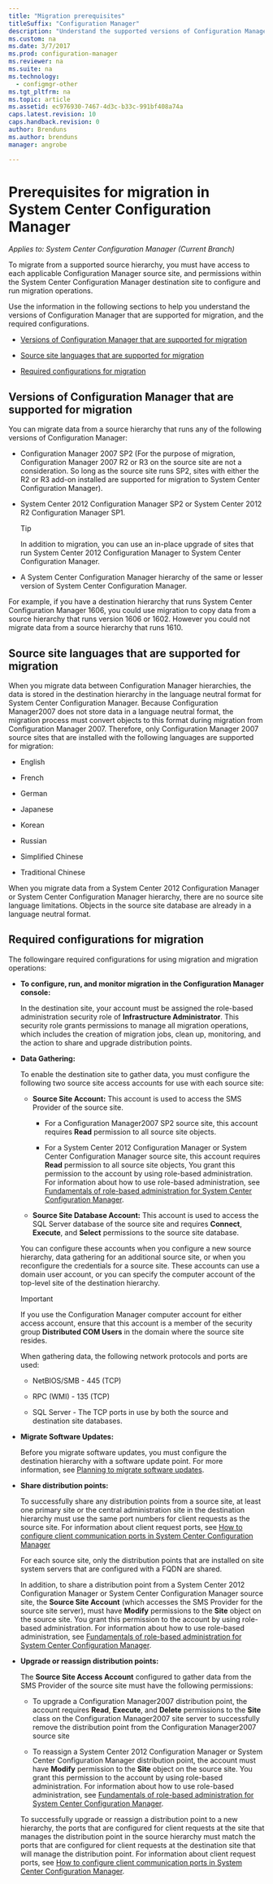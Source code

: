 ```yaml
---
title: "Migration prerequisites"
titleSuffix: "Configuration Manager"
description: "Understand the supported versions of Configuration Manager, supported source-site languages, and required configurations for migration."
ms.custom: na
ms.date: 3/7/2017
ms.prod: configuration-manager
ms.reviewer: na
ms.suite: na
ms.technology:
  - configmgr-other
ms.tgt_pltfrm: na
ms.topic: article
ms.assetid: ec976930-7467-4d3c-b33c-991bf408a74a
caps.latest.revision: 10
caps.handback.revision: 0
author: Brendunsms.author: brendunsmanager: angrobe

---
```

# Prerequisites for migration in System Center Configuration Manager*Applies to: System Center Configuration Manager (Current Branch)*
To migrate from a supported source hierarchy, you must have access to each applicable Configuration Manager source site, and permissions within the System Center Configuration Manager destination site to configure and run migration operations.  

 Use the information in the following sections to help you understand the versions of Configuration Manager that are supported for migration, and the required configurations.  

-   [Versions of Configuration Manager that are supported for migration](#BKMK_SupportedMigrationVersions)  

-   [Source site languages that are supported for migration](#BKMK_SorceSiteLanguage)  

-   [Required configurations for migration](#BKMK_Required_Configurations)  

##  <a name="BKMK_SupportedMigrationVersions"></a> Versions of Configuration Manager that are supported for migration  
 You can migrate data from a source hierarchy that runs any of  the following versions of Configuration Manager:  

-   Configuration Manager 2007 SP2  (For the purpose of migration, Configuration Manager 2007 R2 or R3 on the source site are not a consideration. So long as the source site runs SP2, sites with either the R2 or R3  add-on installed are supported for migration to System Center Configuration Manager).  

-   System Center 2012 Configuration Manager SP2 or System Center 2012 R2 Configuration Manager SP1.  

    > [!TIP]  
    >  In addition to migration, you can use an in-place upgrade of sites that run System Center 2012 Configuration Manager to System Center Configuration Manager.  

-   A System Center Configuration Manager hierarchy of the same or lesser version of System Center Configuration Manager.  

  For example, if you have a destination hierarchy that runs System Center Configuration Manager 1606, you could use migration to copy data from a source hierarchy that runs version 1606 or 1602. However you could not migrate data from a source hierarchy that runs 1610.  


##  <a name="BKMK_SorceSiteLanguage"></a> Source site languages that are supported for migration  
 When you migrate data between Configuration Manager hierarchies, the data is stored in the destination hierarchy in the language neutral format for System Center Configuration Manager. Because Configuration Manager2007 does not store data in a language neutral format, the migration process must convert objects to this format during migration from Configuration Manager 2007. Therefore, only Configuration Manager 2007 source sites that are installed with the following languages are supported for migration:  

-   English  

-   French  

-   German  

-   Japanese  

-   Korean  

-   Russian  

-   Simplified Chinese  

-   Traditional Chinese  

When you migrate data from a System Center 2012 Configuration Manager or System Center Configuration Manager hierarchy, there are no source site language limitations. Objects in the source site database are already in a language neutral format.  

##  <a name="BKMK_Required_Configurations"></a> Required configurations for migration  
The followingare required configurations for using migration and migration operations:  

-   **To configure, run, and monitor migration in the Configuration Manager console:**  

     In the destination site, your account must be assigned the role-based administration security role of **Infrastructure Administrator**. This security role grants permissions to manage all migration operations, which includes the creation of migration jobs, clean up, monitoring, and the action to share and upgrade distribution points.  

-   **Data Gathering:**  

     To enable the destination site to gather data, you must configure the following two source site access accounts for use with each source site:  

    -   **Source Site Account:** This account is used to access the SMS Provider of the source site.  

        -   For a Configuration Manager2007 SP2 source site, this account requires **Read** permission to all source site objects.  

        -   For a System Center 2012 Configuration Manager or System Center Configuration Manager source site, this account requires **Read** permission to all source site objects, You grant this permission to the account by using role-based administration. For information about how to use role-based administration, see [Fundamentals of role-based administration for System Center Configuration Manager](../../core/understand/fundamentals-of-role-based-administration.md).  

    -   **Source Site Database Account:** This account is used to access the SQL Server database of the source site and requires **Connect**, **Execute**, and **Select** permissions to the source site database.  

    You can configure these accounts when you configure a new source hierarchy, data gathering for an additional source site, or when you reconfigure the credentials for a source site. These accounts can use a domain user account, or you can specify the computer account of the top-level site of the destination hierarchy.  

    > [!IMPORTANT]  
    >  If you use the Configuration Manager computer account for either access account, ensure that this account is a member of the security group **Distributed COM Users** in the domain where the source site resides.  

    When gathering data, the following network protocols and ports are used:  

    -   NetBIOS/SMB - 445 (TCP)  

    -   RPC (WMI) - 135 (TCP)  

    -   SQL Server - The TCP ports in use by both the source and destination site databases.  

-   **Migrate Software Updates:**  

     Before you migrate software updates, you must configure the destination hierarchy with a software update point. For more information, see [Planning to migrate software updates](../../core/migration/planning-for-the-migration-of-objects.md#Plan_migrate_Software_updates).  

-   **Share distribution points:**  

     To successfully share any distribution points from a source site, at least one primary site or the central administration site in the destination hierarchy must use the same port numbers for client requests as the source site. For information about client request ports, see [How to configure client communication ports in System Center Configuration Manager](../../core/clients/deploy/configure-client-communication-ports.md)  

     For each source site, only the distribution points that are installed on site system servers that are configured with a FQDN are shared.  

     In addition, to share a distribution point from a System Center 2012 Configuration Manager or System Center Configuration Manager source site, the **Source Site Account** (which accesses the SMS Provider for the source site server), must have **Modify** permissions to the **Site** object on the source site. You grant this permission to the account by using role-based administration. For information about how to use role-based administration, see [Fundamentals of role-based administration for System Center Configuration Manager](../../core/understand/fundamentals-of-role-based-administration.md).  


-   **Upgrade or reassign distribution points:**  

     The **Source Site Access Account** configured to gather data from the SMS Provider of the source site must have the following permissions:  

    -   To upgrade a Configuration Manager2007 distribution point, the account requires **Read**, **Execute**, and **Delete** permissions to the **Site** class on the Configuration Manager2007 site server to successfully remove the distribution point from the Configuration Manager2007 source site  

    -   To reassign a System Center 2012 Configuration Manager or System Center Configuration Manager distribution point, the account must have **Modify** permission to the **Site** object on the source site. You grant this permission to the account by using role-based administration. For information about how to use role-based administration, see [Fundamentals of role-based administration for System Center Configuration Manager](../../core/understand/fundamentals-of-role-based-administration.md).  

     To successfully upgrade or reassign a distribution point to a new hierarchy, the ports that are configured for client requests at the site that manages the distribution point in the source hierarchy must match the ports that are configured for client requests at the destination site that will manage the distribution point. For information about client request ports, see [How to configure client communication ports in System Center Configuration Manager](../../core/clients/deploy/configure-client-communication-ports.md).  
